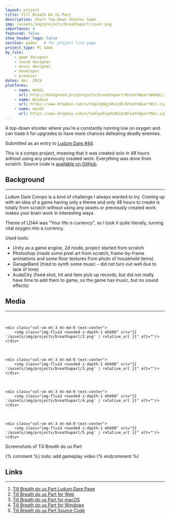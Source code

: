 ```yaml
---
layout: project
title: Till Breath Do Us Part
description: Short Top-Down Shooter Game
img: /assets/img/projects/breathapart/cover.png
importance: 4
featured: false
show_header_logo: false
section: games   # for project list page
project_type: PC Game
my_role: 
    - game deisgner
    - sound designer
    - music designer
    - developer
    - producer
dates: Apr. 2019
platforms: 
    - name: WebGL
      url: http://datagreed.pro/projects/breathapart/BreathApartWebGL/index.html
    - name: Windows
      url: https://www.dropbox.com/s/x3gc2gmgj4bxjd0/BreathApartWin.zip?dl=1
    - name: macOS
      url: https://www.dropbox.com/s/tadlpahlp0x851d/BreathApartMac.zip?dl=1 
---
```



A top-down shooter where you’re a constantly running low on oxygen and can trade it for upgrades to have more chances 
defeating deadly enemies.

Submitted as an entry to [Ludum Dare #44](https://ldjam.com/events/ludum-dare/44/till-breath-do-us-part).
 
This is a compo project, meaning that it was created solo in 48 hours without using any previously created work.
Everything was done from scratch. Source code is [available on GitHub](https://github.com/DataGreed/LD44).


## Background 
***

Ludum Dare Compo is a kind of challenge I always wanted to try. Coming up with an 
idea of a game having only a theme and only 48 hours to create is totally from scratch without using any
assets or previously created work makes your brain work in interesting ways.

Theme of LD44 was "Your life is currency", so I took it quite literally, turning vital oxygen into a currency. 

Used tools:

- Unity as a game engine, 2d mode, project started from scratch
- Photoshop (made some pixel art from scratch, frame-by-frame animations and some floor textures from 
photo of household items)
- GarageBand (tried to synth some music – did not turn out well due to lack of time)
- AudaCity (fixed shot, hit and item pick up records, but did not really have time to add them to game, so the game 
has music, but no sound effects)



## Media
***
<div class="row">
    <div class="col-sm mt-3 mt-md-0 text-center">
        <img class="img-fluid rounded z-depth-1 mh600" src="{{ '/assets/img/projects/breathapart/1.png' | relative_url }}" alt=""/>
    </div>
    
     
</div>


<div class="caption">
    <br>
</div>

<div class="row">
    
    <div class="col-sm mt-3 mt-md-0 text-center">
        <img class="img-fluid rounded z-depth-1 mh600" src="{{ '/assets/img/projects/breathapart/2.png' | relative_url }}" alt=""/>
    </div> 
    
     
</div>


<div class="caption">
    <br>
</div>

<div class="row">
    
    <div class="col-sm mt-3 mt-md-0 text-center">
        <img class="img-fluid rounded z-depth-1 mh600" src="{{ '/assets/img/projects/breathapart/3.png' | relative_url }}" alt=""/>
    </div>
     
</div>

<div class="caption">
    <br>
</div>

<div class="row">
    
    <div class="col-sm mt-3 mt-md-0 text-center">
        <img class="img-fluid rounded z-depth-1 mh600" src="{{ '/assets/img/projects/breathapart/4.png' | relative_url }}" alt=""/>
    </div>
     
</div>

<div class="caption">
    <br>
</div>

<div class="row">
    
    <div class="col-sm mt-3 mt-md-0 text-center">
        <img class="img-fluid rounded z-depth-1 mh600" src="{{ '/assets/img/projects/breathapart/5.png' | relative_url }}" alt=""/>
    </div>
     
</div>


<div class="caption">
    Screenshots of Till Breath do us Part
</div>

{% comment %}
todo: add gameplay video
{% endcomment %}






## Links
***

1. [Till Breath do us Part Ludum Dare Page](https://ldjam.com/events/ludum-dare/44/till-breath-do-us-part)
2. [Till Breath do us Part for Web](http://datagreed.pro/projects/breathapart/BreathApartWebGL/index.html)
3. [Till Breath do us Part for macOS](https://www.dropbox.com/s/tadlpahlp0x851d/BreathApartMac.zip?dl=1)
4. [Till Breath do us Part for Windows](https://www.dropbox.com/s/x3gc2gmgj4bxjd0/BreathApartWin.zip?dl=1)
5. [Till Breath do us Part Source Code](https://github.com/DataGreed/LD44)

